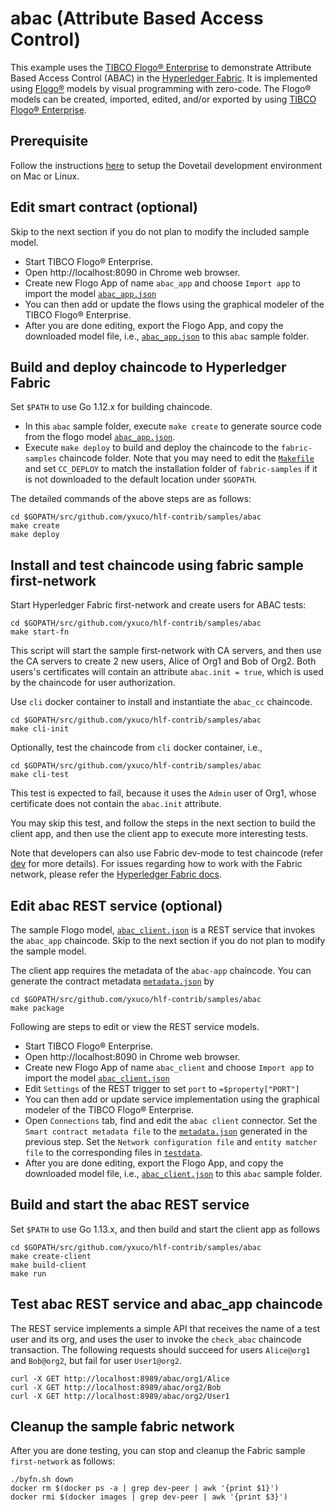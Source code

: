# abac (Attribute Based Access Control)
This example uses the [TIBCO Flogo® Enterprise](https://www.tibco.com/products/tibco-flogo) to demonstrate Attribute Based Access Control (ABAC) in the [Hyperledger Fabric](https://www.hyperledger.org/projects/fabric). It is implemented using [Flogo®](https://www.flogo.io/) models by visual programming with zero-code.  The Flogo® models can be created, imported, edited, and/or exported by using [TIBCO Flogo® Enterprise](https://docs.tibco.com/products/tibco-flogo-enterprise-2-8-0).

## Prerequisite
Follow the instructions [here](../../development.md) to setup the Dovetail development environment on Mac or Linux.

## Edit smart contract (optional)
Skip to the next section if you do not plan to modify the included sample model.

- Start TIBCO Flogo® Enterprise.
- Open http://localhost:8090 in Chrome web browser.
- Create new Flogo App of name `abac_app` and choose `Import app` to import the model [`abac_app.json`](abac_app.json)
- You can then add or update the flows using the graphical modeler of the TIBCO Flogo® Enterprise.
- After you are done editing, export the Flogo App, and copy the downloaded model file, i.e., [`abac_app.json`](abac_app.json) to this `abac` sample folder.

## Build and deploy chaincode to Hyperledger Fabric
Set `$PATH` to use Go 1.12.x for building chaincode.

- In this `abac` sample folder, execute `make create` to generate source code from the flogo model [`abac_app.json`](abac_app.json).
- Execute `make deploy` to build and deploy the chaincode to the `fabric-samples` chaincode folder.  Note that you may need to edit the [`Makefile`](Makefile) and set `CC_DEPLOY` to match the installation folder of `fabric-samples` if it is not downloaded to the default location under `$GOPATH`.

The detailed commands of the above steps are as follows:
```
cd $GOPATH/src/github.com/yxuco/hlf-contrib/samples/abac
make create
make deploy
```

## Install and test chaincode using fabric sample first-network
Start Hyperledger Fabric first-network and create users for ABAC tests:
```
cd $GOPATH/src/github.com/yxuco/hlf-contrib/samples/abac
make start-fn
```
This script will start the sample first-network with CA servers, and then use the CA servers to create 2 new users, Alice of Org1 and Bob of Org2. Both users's certificates will contain an attribute `abac.init = true`, which is used by the chaincode for user authorization.

Use `cli` docker container to install and instantiate the `abac_cc` chaincode.
```
cd $GOPATH/src/github.com/yxuco/hlf-contrib/samples/abac
make cli-init
```
Optionally, test the chaincode from `cli` docker container, i.e.,
```
cd $GOPATH/src/github.com/yxuco/hlf-contrib/samples/abac
make cli-test
```
This test is expected to fail, because it uses the `Admin` user of Org1, whose certificate does not contain the `abac.init` attribute.

You may skip this test, and follow the steps in the next section to build the client app, and then use the client app to execute more interesting tests.

Note that developers can also use Fabric dev-mode to test chaincode (refer [dev](../marble/dev.md) for more details).  For issues regarding how to work with the Fabric network, please refer the [Hyperledger Fabric docs](https://hyperledger-fabric.readthedocs.io/en/latest/build_network.html).

## Edit abac REST service (optional)
The sample Flogo model, [`abac_client.json`](abac_client.json) is a REST service that invokes the `abac_app` chaincode.  Skip to the next section if you do not plan to modify the sample model.

The client app requires the metadata of the `abac-app` chaincode. You can generate the contract metadata [`metadata.json`](contract-metadata/metadata.json) by
```
cd $GOPATH/src/github.com/yxuco/hlf-contrib/samples/abac
make package
```
Following are steps to edit or view the REST service models.
- Start TIBCO Flogo® Enterprise.
- Open http://localhost:8090 in Chrome web browser.
- Create new Flogo App of name `abac_client` and choose `Import app` to import the model [`abac_client.json`](abac_client.json)
- Edit `Settings` of the REST trigger to set `port` to `=$property["PORT"]`
- You can then add or update service implementation using the graphical modeler of the TIBCO Flogo® Enterprise.
- Open `Connections` tab, find and edit the `abac client` connector. Set the `Smart contract metadata file` to the [`metadata.json`](contract-metadata/metadata.json) generated in the previous step. Set the `Network configuration file` and `entity matcher file` to the corresponding files in [`testdata`](../../testdata).
- After you are done editing, export the Flogo App, and copy the downloaded model file, i.e., [`abac_client.json`](abac_client.json) to this `abac` sample folder.

## Build and start the abac REST service
Set `$PATH` to use Go 1.13.x, and then build and start the client app as follows
```
cd $GOPATH/src/github.com/yxuco/hlf-contrib/samples/abac
make create-client
make build-client
make run
```

## Test abac REST service and abac_app chaincode
The REST service implements a simple API that receives the name of a test user and its org, and uses the user to invoke the `check_abac` chaincode transaction.  The following requests should succeed for users `Alice@org1` and `Bob@org2`, but fail for user `User1@org2`.
```
curl -X GET http://localhost:8989/abac/org1/Alice
curl -X GET http://localhost:8989/abac/org2/Bob
curl -X GET http://localhost:8989/abac/org2/User1
```

## Cleanup the sample fabric network
After you are done testing, you can stop and cleanup the Fabric sample `first-network` as follows:
```
./byfn.sh down
docker rm $(docker ps -a | grep dev-peer | awk '{print $1}')
docker rmi $(docker images | grep dev-peer | awk '{print $3}')
```
